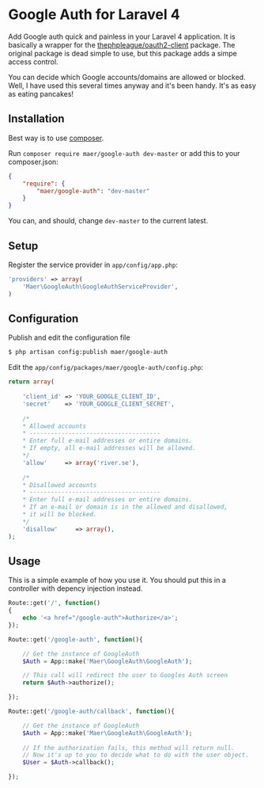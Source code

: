 Google Auth for Laravel 4
======================

Add Google auth quick and painless in your Laravel 4 application.
It is basically a wrapper for the [thephpleague/oauth2-client](https://github.com/thephpleague/oauth2-client) package. The original package is dead simple to use, but this package adds a simpe access control.

You can decide which Google accounts/domains are allowed or blocked. Well, I have used this several times anyway and it's been handy. It's as easy as eating pancakes!

Installation
------------
Best way is to use [composer](https://getcomposer.org/download/).

Run `composer require maer/google-auth dev-master` or add this to your composer.json:
```json
{
    "require": {
        "maer/google-auth": "dev-master"
    }
}
```
You can, and should, change `dev-master` to the current latest.


Setup
-----
Register the service provider in `app/config/app.php`:
```php
'providers' => array(
    'Maer\GoogleAuth\GoogleAuthServiceProvider',
)
```

Configuration
-------------
Publish and edit the configuration file
```bash
$ php artisan config:publish maer/google-auth
```

Edit the `app/config/packages/maer/google-auth/config.php`:
```php
return array(
  
    'client_id' => 'YOUR_GOOGLE_CLIENT_ID',
    'secret'    => 'YOUR_GOOGLE_CLIENT_SECRET',
  
    /*
    * Allowed accounts
    * -------------------------------------
    * Enter full e-mail addresses or entire domains.
    * If empty, all e-mail addresses will be allowed.
    */
    'allow'     => array('river.se'),
      
    /*
    * Disallowed accounts
    * -------------------------------------
    * Enter full e-mail addresses or entire domains.
    * If an e-mail or domain is in the allowed and disallowed,
    * it will be blocked.
    */
    'disallow'     => array(),
);
```

Usage
-----
This is a simple example of how you use it. You should put this in a controller with depency injection instead.

```php
Route::get('/', function()
{
    echo '<a href="/google-auth">Authorize</a>';
});

Route::get('/google-auth', function(){

    // Get the instance of GoogleAuth
    $Auth = App::make('Maer\GoogleAuth\GoogleAuth');

    // This call will redirect the user to Googles Auth screen
    return $Auth->authorize();

});

Route::get('/google-auth/callback', function(){

    // Get the instance of GoogleAuth
    $Auth = App::make('Maer\GoogleAuth\GoogleAuth');
    
    // If the authorization fails, this method will return null.
    // Now it's up to you to decide what to do with the user object.
    $User = $Auth->callback();    

});
```